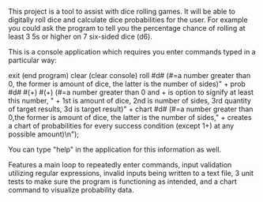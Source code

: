 This project is a tool to assist with dice rolling games. It will be able to digitally roll dice and calculate dice probabilities for the user. 
For example you could ask the program to tell you the percentage chance of rolling at least 3 5s or higher on 7 six-sided dice (d6). 

This is a console application which requires you enter commands typed in a particular way: 

exit (end program)
clear (clear console)
roll #d# (#=a number greater than 0, the former is amount of dice, the latter is the number of sides)" +
prob #d# #(+) #(+) (#=a number greater than 0 and + is option to signify at least this number, " +
      1st is amount of dice, 2nd is number of sides, 3rd quantity of target results, 3d is target result)" +
chart #d# (#=a number greater than 0,the former is amount of dice, the latter is the number of sides," +
      creates a chart of probabilities for every success condition (except 1+) at any possible amount)\n");

You can type "help" in the application for this information as well.

Features a main loop to repeatedly enter commands, input validation utilizing regular expressions, invalid inputs being written to a text file, 3 unit tests to make sure the program is functioning as intended, and a chart command to visualize probability data.
